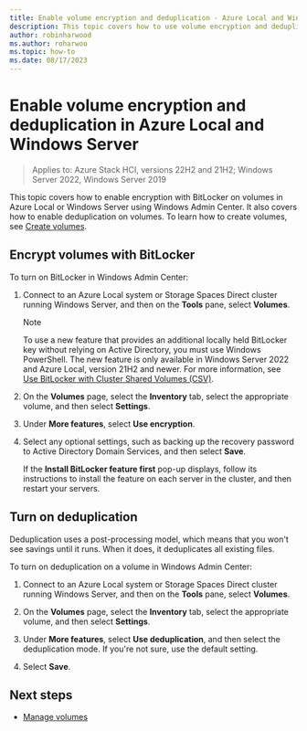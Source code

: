 ```yaml
---
title: Enable volume encryption and deduplication - Azure Local and Windows Server
description: This topic covers how to use volume encryption and deduplication in Azure Local and Windows Server using Windows Admin Center.
author: robinharwood
ms.author: roharwoo
ms.topic: how-to
ms.date: 08/17/2023
---
```


# Enable volume encryption and deduplication in Azure Local and Windows Server

> Applies to: Azure Stack HCI, versions 22H2 and 21H2; Windows Server 2022, Windows Server 2019

This topic covers how to enable encryption with BitLocker on volumes in Azure Local or Windows Server using Windows Admin Center. It also covers how to enable deduplication on volumes. To learn how to create volumes, see [Create volumes](create-volumes.md).

## Encrypt volumes with BitLocker

To turn on BitLocker in Windows Admin Center:

1. Connect to an Azure Local system or Storage Spaces Direct cluster running Windows Server, and then on the **Tools** pane, select **Volumes**.

    >[!NOTE]
    > To use a new feature that provides an additional locally held BitLocker key without relying on Active Directory, you must use Windows PowerShell. The new feature is only available in Windows Server 2022 and Azure Local, version 21H2 and newer. For more information, see [Use BitLocker with Cluster Shared Volumes (CSV)](/windows-server/failover-clustering/bitlocker-on-csv-in-ws-2022).

1. On the **Volumes** page, select the **Inventory** tab, select the appropriate volume, and then select **Settings**.
1. Under **More features**, select **Use encryption**.
1. Select any optional settings, such as backing up the recovery password to Active Directory Domain Services, and then select **Save**.

   If the **Install BitLocker feature first** pop-up displays, follow its instructions to install the feature on each server in the cluster, and then restart your servers.

## Turn on deduplication

Deduplication uses a post-processing model, which means that you won't see savings until it runs. When it does, it deduplicates all existing files.

To turn on deduplication on a volume in Windows Admin Center:

1. Connect to an Azure Local system or Storage Spaces Direct cluster running Windows Server, and then on the **Tools** pane, select **Volumes**.
1. On the **Volumes** page, select the **Inventory** tab, select the appropriate volume, and then select **Settings**.
1. Under **More features**, select  **Use deduplication**, and then select the deduplication mode. If you're not sure, use the default setting.

1. Select **Save**.

## Next steps

- [Manage volumes](manage-volumes.md)
